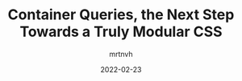 ---
author: mrtnvh
date: 2022-02-23
draft: true
publisher: frontend_love
tags:
  - videos
  - css
  - container-queries
target_url: https://www.youtube.com/watch?v=A2dMca3WrJE
title: Container Queries, the Next Step Towards a Truly Modular CSS
---